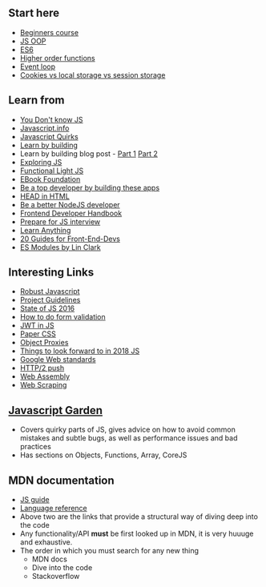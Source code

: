 ## Start here

- [Beginners course](https://www.youtube.com/watch?v=ZpU3mEaK0_w)
- [JS OOP](https://www.youtube.com/watch?v=vDJpGenyHaA)
- [ES6](https://www.youtube.com/watch?v=IEf1KAcK6A8)
- [Higher order functions](https://www.youtube.com/watch?v=rRgD1yVwIvE)
- [Event loop](https://www.youtube.com/watch?v=8aGhZQkoFbQ)
- [Cookies vs local storage vs session storage](https://www.youtube.com/watch?v=AwicscsvGLg)

## Learn from

- [You Don't know JS](https://github.com/getify/You-Dont-Know-JS)
- [Javascript.info](https://javascript.info/)
- [Javascript Quirks](https://github.com/denysdovhan/wtfjs)
- [Learn by building](https://enlight.nyc/)
- Learn by building blog post - [Part 1](https://medium.freecodecamp.org/the-secret-to-being-a-top-developer-is-building-things-heres-a-list-of-fun-apps-to-build-aac61ac0736c) [Part 2](https://medium.freecodecamp.org/the-secret-to-being-a-top-developer-is-building-things-d3d058e4e472)
- [Exploring JS](http://exploringjs.com/)
- [Functional Light JS](https://github.com/getify/Functional-Light-JS)
- [EBook Foundation](https://github.com/EbookFoundation/free-programming-books/blob/master/free-programming-books.md)
- [Be a top developer by building these apps](https://medium.freecodecamp.org/the-secret-to-being-a-top-developer-is-building-things-heres-a-list-of-fun-apps-to-build-aac61ac0736c)
- [HEAD in HTML](https://github.com/joshbuchea/HEAD)
- [Be a better NodeJS developer](https://nemethgergely.com/nodejs-best-practices-how-to-become-a-better-developer-in-2018/)
- [Frontend Developer Handbook](https://frontendmasters.com/books/front-end-handbook/2017/)
- [Prepare for JS interview](https://github.com/adam-s/js-interview-review)
- [Learn Anything](https://codedamn.com/)
- [20 Guides for Front-End-Devs](https://www.sitepoint.com/20-docs-guides-front-end-developers-9/)
- [ES Modules by Lin Clark](https://hacks.mozilla.org/2018/03/es-modules-a-cartoon-deep-dive/)

## Interesting Links

- [Robust Javascript](https://molily.de/robust-javascript/)
- [Project Guidelines](https://github.com/wearehive/project-guidelines/blob/master/README.md)
- [State of JS 2016](http://stateofjs.com/2016/introduction/)
- [How to do form validation](https://css-tricks.com/form-validation-part-1-constraint-validation-html/)
- [JWT in JS](https://codeburst.io/part-1-jwt-to-authenticate-downloadable-files-at-client-8e0b979c9ac1)
- [Paper CSS](https://medium.freecodecamp.org/how-i-built-and-deployed-papercss-and-got-125-stars-on-github-the-first-week-89f8d6ac14b1)
- [Object Proxies](https://blog.campvanilla.com/advanced-guide-javascript-proxy-objects-introduction-301c0fce9432)
- [Things to look forward to in 2018 JS](https://x-team.com/blog/top-javascript-trends-2018/)
- [Google Web standards](https://developers.google.com/web/)
- [HTTP/2 push](https://blog.risingstack.com/node-js-http-2-push/)
- [Web Assembly](https://blog.acolyer.org/2017/09/18/bringing-the-web-up-to-speed-with-webassembly/#ampshare=https://blog.acolyer.org/2017/09/18/bringing-the-web-up-to-speed-with-webassembly/)
- [Web Scraping](https://codeburst.io/a-guide-to-automating-scraping-the-web-with-javascript-chrome-puppeteer-node-js-b18efb9e9921)

## [Javascript Garden](http://bonsaiden.github.io/JavaScript-Garden/)

- Covers quirky parts of JS, gives advice on how to avoid common mistakes and subtle bugs, as well as performance issues and bad practices
- Has sections on Objects, Functions, Array, CoreJS

## MDN documentation

- [JS guide](https://developer.mozilla.org/en-US/docs/Web/JavaScript/Guide)
- [Language reference](https://developer.mozilla.org/en-US/docs/Web/JavaScript/Reference)
- Above two are the links that provide a structural way of diving deep into the code
- Any functionality/API **must** be first looked up in MDN, it is very huuuge and exhaustive.
- The order in which you must search for any new thing
  - MDN docs
  - Dive into the code
  - Stackoverflow
